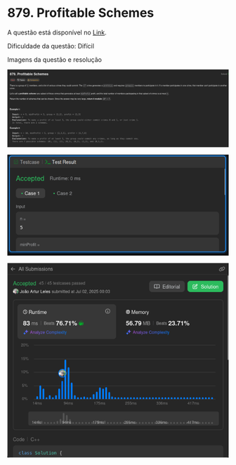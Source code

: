 # 879. Profitable Schemes

A questão está disponível no [Link](https://leetcode.com/problems/profitable-schemes/description/).

Dificuldade da questão: Difícil

Imagens da questão e resolução

![questao 1](/879-profitableSchemes/assets/questao1.png)

![teste](/879-profitableSchemes/assets/teste.png)

![submit](/879-profitableSchemes/assets/submit.png)